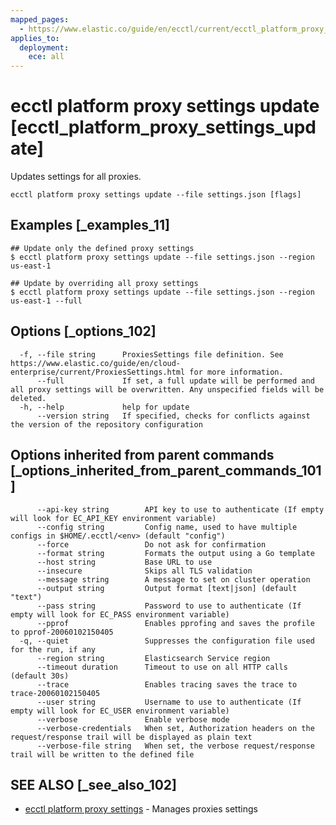 ```yaml
---
mapped_pages:
  - https://www.elastic.co/guide/en/ecctl/current/ecctl_platform_proxy_settings_update.html
applies_to:
  deployment:
    ece: all
---
```


# ecctl platform proxy settings update [ecctl_platform_proxy_settings_update]

Updates settings for all proxies.

```
ecctl platform proxy settings update --file settings.json [flags]
```


## Examples [_examples_11]

```
## Update only the defined proxy settings
$ ecctl platform proxy settings update --file settings.json --region us-east-1

## Update by overriding all proxy settings
$ ecctl platform proxy settings update --file settings.json --region us-east-1 --full
```


## Options [_options_102]

```
  -f, --file string      ProxiesSettings file definition. See https://www.elastic.co/guide/en/cloud-enterprise/current/ProxiesSettings.html for more information.
      --full             If set, a full update will be performed and all proxy settings will be overwritten. Any unspecified fields will be deleted.
  -h, --help             help for update
      --version string   If specified, checks for conflicts against the version of the repository configuration
```


## Options inherited from parent commands [_options_inherited_from_parent_commands_101]

```
      --api-key string        API key to use to authenticate (If empty will look for EC_API_KEY environment variable)
      --config string         Config name, used to have multiple configs in $HOME/.ecctl/<env> (default "config")
      --force                 Do not ask for confirmation
      --format string         Formats the output using a Go template
      --host string           Base URL to use
      --insecure              Skips all TLS validation
      --message string        A message to set on cluster operation
      --output string         Output format [text|json] (default "text")
      --pass string           Password to use to authenticate (If empty will look for EC_PASS environment variable)
      --pprof                 Enables pprofing and saves the profile to pprof-20060102150405
  -q, --quiet                 Suppresses the configuration file used for the run, if any
      --region string         Elasticsearch Service region
      --timeout duration      Timeout to use on all HTTP calls (default 30s)
      --trace                 Enables tracing saves the trace to trace-20060102150405
      --user string           Username to use to authenticate (If empty will look for EC_USER environment variable)
      --verbose               Enable verbose mode
      --verbose-credentials   When set, Authorization headers on the request/response trail will be displayed as plain text
      --verbose-file string   When set, the verbose request/response trail will be written to the defined file
```


## SEE ALSO [_see_also_102]

* [ecctl platform proxy settings](/reference/ecctl_platform_proxy_settings.md) - Manages proxies settings

